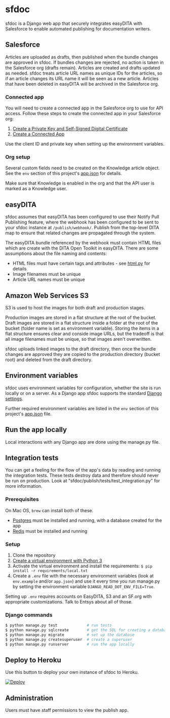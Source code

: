 # sfdoc

sfdoc is a Django web app that securely integrates easyDITA with Salesforce to enable automated publishing for documentation writers.

## Salesforce

Articles are uploaded as drafts, then published when the bundle changes are approved in sfdoc. If bundles changes are rejected, no action is taken in the Salesforce org (drafts remain). Articles are created and drafts updated as needed. sfdoc treats article URL names as unique IDs for the articles, so if an article changes its URL name it will be seen as a new article. Articles that have been deleted in easyDITA will be archived in the Salesforce org.

### Connected app

You will need to create a connected app in the Salesforce org to use for API access. Follow these steps to create the connected app in your Salesforce org:

1. [Create a Private Key and Self-Signed Digital Certificate](https://developer.salesforce.com/docs/atlas.en-us.sfdx_dev.meta/sfdx_dev/sfdx_dev_auth_key_and_cert.htm)
2. [Create a Connected App](https://developer.salesforce.com/docs/atlas.en-us.sfdx_dev.meta/sfdx_dev/sfdx_dev_auth_connected_app.htm)

Use the client ID and private key when setting up the environment variables.

### Org setup

Several custom fields need to be created on the Knowledge article object. See the `env` section of this project's [app.json](app.json) for details.

Make sure that Knowledge is enabled in the org and that the API user is marked as a Knowledge user.

## easyDITA

sfdoc assumes that easyDITA has been configured to use their Notify Pull Publishing feature, where the webhook has been configured to be sent to your sfdoc instance at `/publish/webhook/`. Publish from the top-level DITA map to ensure that related changes are propagated through the system.

The easyDITA bundle referenced by the webhook must contain HTML files which are create with the DITA Open Toolkit in easyDITA. There are some assumptions about the file naming and contents:

* HTML files must have certain tags and attributes - see [html.py](sfdoc/publish/html.py) for details
* Image filenames must be unique
* Article URL names must be unique

## Amazon Web Services S3

S3 is used to host the images for both draft and production stages.

Production images are stored in a flat structure at the root of the bucket. Draft images are stored in a flat structure inside a folder at the root of the bucket (folder name is set as environment variable). Storing the items in a flat structure ensures clear and conside image URLs, but the tradeoff is that all image filenames must be unique, so that images aren't overwritten.

sfdoc uploads linked images to the draft directory, then once the bundle changes are approved they are copied to the production directory (bucket root) and deleted from the draft directory.

## Environment variables

sfdoc uses environment variables for configuration, whether the site is run locally or on a server. As a Django app sfdoc supports the standard [Django settings](https://docs.djangoproject.com/en/1.11/topics/settings/).

Further required environment variables are listed in the `env` section of this project's [app.json](app.json) file.

## Run the app locally

Local interactions with any Django app are done using the manage.py file.

## Integration tests

You can get a feeling for the flow of the app's data by reading and running
the integration tests. These tests destroy data and therefore should never
be run on production. Look at "sfdoc/publish/tests/test_integration.py" for
more information.

### Prerequisites

On Mac OS, `brew` can install both of these.

* [Postgres](https://www.postgresql.org/) must be installed and running, with a database created for the app
* [Redis](https://redis.io/) must be installed and running

### Setup

1. Clone the repository
2. [Create a virtual environment with Python 3](https://docs.python.org/3/library/venv.html#creating-virtual-environments)
3. Activate the virtual environment and install the requirements: `$ pip install -r requirements/local.txt`
4. Create a `.env` file with the necessary environment variables (look at `env.example` and/or `app.json`) and use it every time you run manage.py by setting the environment variable `DJANGO_READ_DOT_ENV_FILE=True`.

Setting up `.env` requires accounts on EasyDITA, S3 and an SF.org with appropriate customizations. Talk to Entsys about all of those.

### Django commands

```bash
$ python manage.py test             # run tests
$ python manage.py sqlcreate        # get the SQL for creating a database
$ python manage.py migrate          # set up the database
$ python manage.py createsuperuser  # create a superuser
$ python manage.py runserver        # run the app locally
```

## Deploy to Heroku

Use this button to deploy your own instance of sfdoc to Heroku.

[![Deploy](https://www.herokucdn.com/deploy/button.svg)](https://heroku.com/deploy)

## Administration

Users must have staff permissions to view the publish app.
